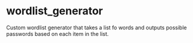 # wordlist_generator
Custom wordlist generator that takes a list fo words and outputs possible passwords based on each item in the list. 
